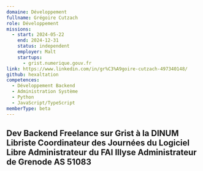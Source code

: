```yaml
---
domaine: Développement
fullname: Grégoire Cutzach
role: Développement
missions:
  - start: 2024-05-22
    end: 2024-12-31
    status: independent
    employer: Malt
    startups:
      - grist.numerique.gouv.fr
link: https://www.linkedin.com/in/gr%C3%A9goire-cutzach-497340148/
github: hexaltation
competences:
  - Développement Backend
  - Administration Système
  - Python
  - JavaScript/TypeScript
memberType: beta
---
```

Dev Backend Freelance sur Grist à la DINUM
Libriste
Coordinateur des Journées du Logiciel Libre
Administrateur du FAI Illyse
Administrateur de Grenode AS 51083
---
